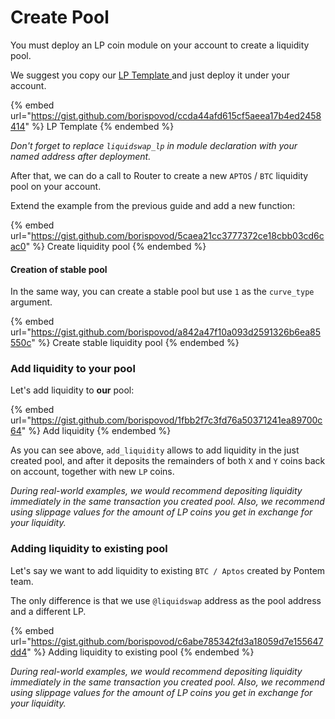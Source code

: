 # Create Pool

You must deploy an LP coin module on your account to create a liquidity pool.

We suggest you copy our [LP Template ](https://github.com/pontem-network/liquidswap-lp/blob/main/sources/lp.move)and just deploy it under your account.

{% embed url="https://gist.github.com/borispovod/ccda44afd615cf5aeea17b4ed2458414" %}
LP Template
{% endembed %}

_Don't forget to replace `liquidswap_lp` in module declaration with your named address after deployment._

After that, we can do a call to Router to create a new `APTOS` / `BTC` liquidity pool on your account.

Extend the example from the previous guide and add a new function:

{% embed url="https://gist.github.com/borispovod/5caea21cc3777372ce18cbb03cd6cac0" %}
Create liquidity pool
{% endembed %}

#### Creation of stable pool

In the same way, you can create a stable pool but use `1` as the `curve_type` argument.

{% embed url="https://gist.github.com/borispovod/a842a47f10a093d2591326b6ea85550c" %}
Create stable liquidity pool
{% endembed %}

### Add liquidity to your pool

Let's add liquidity to **our** pool:

{% embed url="https://gist.github.com/borispovod/1fbb2f7c3fd76a50371241ea89700c64" %}
Add liquidity
{% endembed %}

As you can see above, `add_liquidity`  allows to add liquidity in the just created pool, and after it deposits the remainders of both `X` and `Y` coins back on account, together with new `LP` coins.&#x20;

_During real-world examples, we would recommend depositing liquidity immediately in the same transaction you created pool. Also, we recommend using slippage values for the amount of LP coins you get in exchange for your liquidity._

### Adding liquidity to existing pool

Let's say we want to add liquidity to existing `BTC / Aptos` created by Pontem team.

The only difference is that we use `@liquidswap` address as the pool address and a different LP.

{% embed url="https://gist.github.com/borispovod/c6abe785342fd3a18059d7e155647dd4" %}
Adding liquidity to existing pool
{% endembed %}

_During real-world examples, we would recommend depositing liquidity immediately in the same transaction you created pool. Also, we recommend using slippage values for the amount of LP coins you get in exchange for your liquidity._

